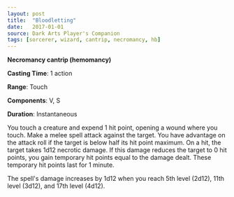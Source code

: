 ```yaml
---
layout: post
title:  "Bloodletting"
date:   2017-01-01
source: Dark Arts Player's Companion
tags: [sorcerer, wizard, cantrip, necromancy, hb]
---
```


**Necromancy cantrip (hemomancy)**

**Casting Time**: 1 action

**Range**: Touch

**Components**: V, S

**Duration**: Instantaneous

You touch a creature and expend 1 hit point, opening a wound where you touch. Make a melee spell attack against the target. You have advantage on the attack roll if the target is below half its hit point maximum. On a hit, the target takes 1d12 necrotic damage. If this damage reduces the target to 0 hit points, you gain temporary hit points equal to the damage dealt. These temporary hit points last for 1 minute.

The spell's damage increases by 1d12 when you reach 5th level (2d12), 11th level (3d12), and 17th level (4d12).
